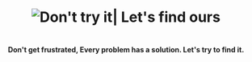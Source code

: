 
<h1 align="center">

<img src="https://github.com/SB2318/TechTroubleshootLog/blob/main/assets/BEST_SOLUTION.gif" alt="Don't try it| Let's find ours"/>
<h1>
<h4 align="center"> Don't get frustrated, Every problem has a solution. Let's try to find it.</a>
